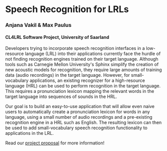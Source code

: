 # Speech Recognition for LRLs

### Anjana Vakil & Max Paulus

#### CL4LRL Software Project, University of Saarland

Developers trying to incorporate speech recognition interfaces in a low-resource language (LRL) into their applications currently face the hurdle of not finding recognition engines trained on their target language. Although tools such as Carnegie Mellon University's Sphinx simplify the creation of new acoustic models for recognition, they require large amounts of training data (audio recordings) in the target language. However, for small-vocabulary applications, an existing recognizer for a high-resource language (HRL) can be used to perform recognition in the target language. This requires a pronunciation lexicon mapping the relevant words in the target language into sequences of sounds in the HRL.

Our goal is to build an easy-to-use application that will allow even naive users to automatically create a pronunciation lexicon for words in any language, using a small number of audio recordings and a pre-existing recognition engine in a HRL such as English. The resulting lexicon can then be used to add small-vocabulary speech recognition functionality to applications in the LRL.

Read our [project proposal](http://htmlpreview.github.io/?https://github.com/lex4all/lex4all/blob/master/ProjectProposal.html) for more information!
